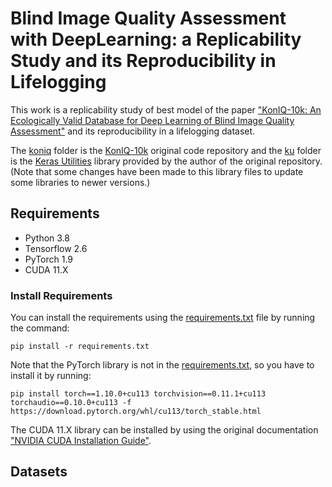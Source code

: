 # Blind Image Quality Assessment with DeepLearning: a Replicability Study and its Reproducibility in Lifelogging

This work is a replicability study of best model of the paper ["KonIQ-10k: An Ecologically Valid Database for Deep Learning of Blind Image Quality Assessment"](https://arxiv.org/pdf/1910.06180.pdf) and its reproducibility in a lifelogging dataset.

The [koniq](koniq/) folder is the [KonIQ-10k](https://github.com/subpic/koniq) original code repository and the [ku](ku/) folder is the [Keras Utilities](https://github.com/subpic/ku) library provided by the author of the original repository. (Note that some changes have been made to this library files to update some libraries to newer versions.)

## Requirements

- Python 3.8
- Tensorflow 2.6
- PyTorch 1.9 
- CUDA 11.X

### Install Requirements

You can install the requirements using the [requirements.txt](requirements.txt) file by running the command:

```
pip install -r requirements.txt

```

Note that the PyTorch library is not in the [requirements.txt](requirements.txt), so you have to install it by running:

```
pip install torch==1.10.0+cu113 torchvision==0.11.1+cu113 torchaudio==0.10.0+cu113 -f https://download.pytorch.org/whl/cu113/torch_stable.html

```

The CUDA 11.X library can be installed by using the original documentation ["NVIDIA CUDA Installation Guide"](https://docs.nvidia.com/cuda/cuda-installation-guide-linux/index.html).


## Datasets

